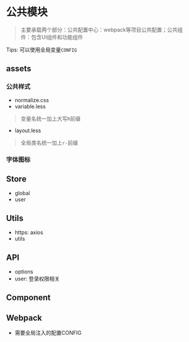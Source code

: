 # 公共模块

> 主要承载两个部分：公共配置中心：webpack等项目公共配置；公共组件：包含UI组件和功能组件

Tips: 可以使用全局变量`CONFIG`

## assets

### 公共样式

- normalize.css
- variable.less
> 变量名统一加上大写`R`前缀
- layout.less
> 全局类名统一加上`r-`前缀

### 字体图标

## Store

- global
- user

## Utils

- https: axios
- utils

## API

- options
- user: 登录权限相关

## Component

## Webpack

- 需要全局注入的配置CONFIG
